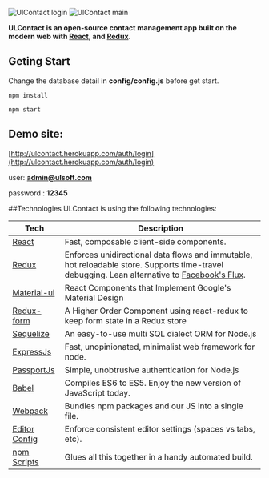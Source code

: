 
![UlContact login](![](https://raw.github.com/ungleng/ULContact/master/screenshots/login.png))
![UlContact main](![](https://raw.github.com/ungleng/ULContact/master/screenshots/main.png))

**ULContact is an open-source contact management app built on the modern web with  [React](https://facebook.github.io/react/), and [Redux](https://github.com/reactjs/redux).**

## Geting Start

Change the database detail in **config/config.js**  before get start. 

```npm install ```

```npm start ```


## Demo site:

[http://ulcontact.herokuapp.com/auth/login](http://ulcontact.herokuapp.com/auth/login)

user: **admin@ulsoft.com**

password : **12345**

##Technologies
ULContact is using the following technologies:

| **Tech** | **Description**|
|----------|-------|
|  [React](https://facebook.github.io/react/)  |   Fast, composable client-side components.    |
|  [Redux](http://redux.js.org) |  Enforces unidirectional data flows and immutable, hot reloadable store. Supports time-travel debugging. Lean alternative to [Facebook's Flux](https://facebook.github.io/flux/docs/overview.html).|
|  [Material-ui](https://github.com/callemall/material-ui) | React Components that Implement Google's Material Design | 
|  [Redux-form](https://github.com/erikras/redux-form) | A Higher Order Component using react-redux to keep form state in a Redux store | 
|  [Sequelize](https://github.com/sequelize/sequelize) | An easy-to-use multi SQL dialect ORM for Node.js | 
|  [ExpressJs](https://github.com/expressjs/express) | Fast, unopinionated, minimalist web framework for node. | 
|  [PassportJs](https://github.com/jaredhanson/passport) | Simple, unobtrusive authentication for Node.js | 
|  [Babel](http://babeljs.io) |  Compiles ES6 to ES5. Enjoy the new version of JavaScript today.     |
| [Webpack](http://webpack.github.io) | Bundles npm packages and our JS into a single file.| 
| [Editor Config](http://editorconfig.org) | Enforce consistent editor settings (spaces vs tabs, etc). |
| [npm Scripts](https://docs.npmjs.com/misc/scripts)| Glues all this together in a handy automated build. |
